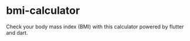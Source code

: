 # bmi-calculator
Check your body mass index (BMI) with this calculator powered by flutter and dart.
